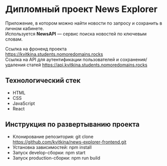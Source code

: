 # Дипломный проект News Explorer
Приложение, в котором можно найти новости по запросу и сохранить в личном кабинете.  
Используется **NewsAPI** — сервис поиска новостей по ключевым словам. 

Ссылка на фроненд проекта https://kvitkina.students.nomoredomains.rocks  
Сcылка на API для аутентификации пользователей и сохранения/удаления статей
https://api.kvitkina.students.nomoredomains.rocks

## Технологический стек
* HTML
* CSS
* JavaScript
* React

## Инструкция по развертыванию проекта
* Клонирование репозитория: git clone https://github.com/kvitkina/news-explorer-frontend.git
* Установка зависимостей: npm install
* Запуск develop-сборки: npm start
* Запуск production-сборки: npm run build
